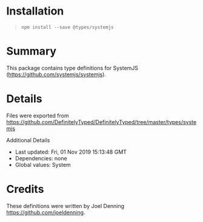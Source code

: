 # Installation
> `npm install --save @types/systemjs`

# Summary
This package contains type definitions for SystemJS (https://github.com/systemjs/systemjs).

# Details
Files were exported from https://github.com/DefinitelyTyped/DefinitelyTyped/tree/master/types/systemjs

Additional Details
 * Last updated: Fri, 01 Nov 2019 15:13:48 GMT
 * Dependencies: none
 * Global values: System

# Credits
These definitions were written by Joel Denning <https://github.com/joeldenning>.
